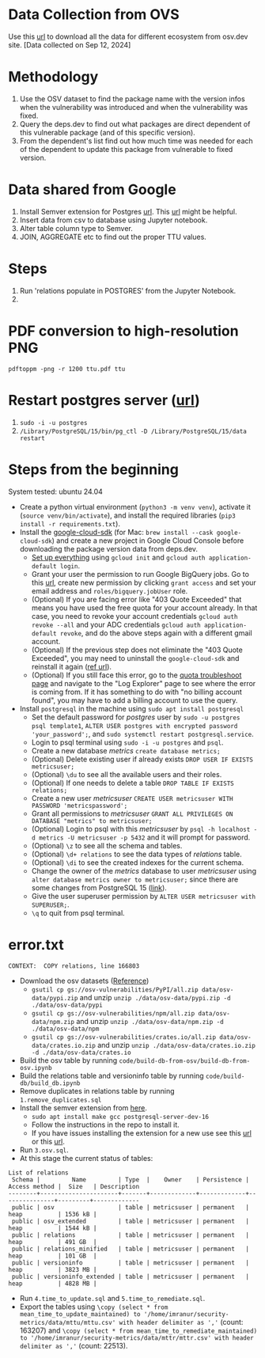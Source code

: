 # Data Collection from OVS

Use this [url](https://google.github.io/osv.dev/data/#data-dumps) to download all the data for different ecosystem from osv.dev site. [Data collected on Sep 12, 2024]

# Methodology
1. Use the OSV dataset to find the package name with the version infos when the vulnerability was introduced and when the vulnerability was fixed.
2. Query the deps.dev to find out what packages are direct dependent of this vulnerable package (and of this specific version).
3. From the dependent's list find out how much time was needed for each of the dependent to update this package from vulnerable to fixed version.

# Data shared from Google
1. Install Semver extension for Postgres [url](https://pgxn.org/dist/semver/). This [url](https://stackoverflow.com/questions/56724622/how-to-fix-postgres-h-file-not-found-problem) might be helpful.
2. Insert data from csv to database using Jupyter notebook.
3. Alter table column type to Semver.
4. JOIN, AGGREGATE etc to find out the proper TTU values.

# Steps
1. Run 'relations populate in POSTGRES' from the Jupyter Notebook.
2. 

# PDF conversion to high-resolution PNG
`pdftoppm -png -r 1200 ttu.pdf ttu`

# Restart postgres server ([url](https://stackoverflow.com/a/76626198/3450691))
1. `sudo -i -u postgres`
2. `/Library/PostgreSQL/15/bin/pg_ctl -D /Library/PostgreSQL/15/data restart`


# Steps from the beginning

System tested: ubuntu 24.04

- Create a python virtual environment (`python3 -m venv venv`), activate it (`source venv/bin/activate`), and install the required libraries (`pip3 install -r requirements.txt`).
- Install the [google-cloud-sdk](https://cloud.google.com/sdk/docs/install#deb) (for Mac: `brew install --cask google-cloud-sdk`) and create a new project in Google Cloud Console before downloading the package version data from deps.dev.
    - [Set up everything](https://cloud.google.com/docs/authentication/provide-credentials-adc#how-to) using `gcloud init` and `gcloud auth application-default login`.
    - Grant your user the permission to run Google BigQuery jobs. Go to this [url](https://console.cloud.google.com/iam-admin/iam?authuser=1&cloudshell=true&organizationId=0&project=bigquery-parser), create new permission by clicking `grant access` and set your email address and `roles/bigquery.jobUser` role.
    - (Optional) If you are facing error like "403 Quote Exceeded" that means you have used the free quota for your account already. In that case, you need to revoke your account credentials `gcloud auth revoke --all` and your ADC credentials `gcloud auth application-default revoke`, and do the above steps again with a different gmail account.
    - (Optional) If the previous step does not eliminate the "403 Quote Exceeded", you may need to uninstall the `google-cloud-sdk` and reinstall it again ([ref url](https://cloud.google.com/sdk/docs/uninstall-cloud-sdk)).
    - (Optional) If you still face this error, go to the [quota troubleshoot page](https://cloud.google.com/bigquery/docs/troubleshoot-quotas) and navigate to the "Log Explorer" page to see where the error is coming from. If it has something to do with "no billing account found", you may have to add a billing account to use the query.
- Install `postgresql` in the machine using `sudo apt install postgresql`
    - Set the default password for *postgres* user by `sudo -u postgres psql template1`, `ALTER USER postgres with encrypted password 'your_password';`, and `sudo systemctl restart postgresql.service`.
    - Login to psql terminal using `sudo -i -u postgres` and `psql`.
    - Create a new database *metrics* `create database metrics;`
    - (Optional) Delete existing user if already exists `DROP USER IF EXISTS metricsuser;`
    - (Optional) `\du` to see all the available users and their roles.
    - (Optional) If one needs to delete a table `DROP TABLE IF EXISTS relations;`
    - Create a new user *metricsuser* `CREATE USER metricsuser WITH PASSWORD 'metricspassword';`
    - Grant all permissions to *metricsuser* `GRANT ALL PRIVILEGES ON DATABASE "metrics" to metricsuser;`
    - (Optional) Login to psql with this *metricsuser* by `psql -h localhost -d metrics -U metricsuser -p 5432` and it will prompt for password.
    - (Optional) `\z` to see all the schema and tables.
    - (Optional) `\d+ relations` to see the data types of *relations* table.
    - (Optional) `\di` to see the created indexes for the current schema.
    - Change the owner of the *metrics* database to user *metricsuser* using `alter database metrics owner to metricsuser;` since there are some changes from PostgreSQL 15 ([link](https://stackoverflow.com/a/77289725/3450691)).
    - Give the user superuser permission by `ALTER USER metricsuser with SUPERUSER;`.
    - `\q` to quit from psql terminal.


# error.txt
```Query canceled: COPY from stdin failed: error in .read() call: UnicodeEncodeError 'ascii' codec can't encode character '\xa0' in position 7123: ordinal not in range(128)
CONTEXT:  COPY relations, line 166803
```

- Download the osv datasets ([Reference](https://google.github.io/osv.dev/data/#data-dumps))
    - `gsutil cp gs://osv-vulnerabilities/PyPI/all.zip data/osv-data/pypi.zip` and unzip `unzip ./data/osv-data/pypi.zip -d ./data/osv-data/pypi`
    - `gsutil cp gs://osv-vulnerabilities/npm/all.zip data/osv-data/npm.zip` and unzip `unzip ./data/osv-data/npm.zip -d ./data/osv-data/npm`
    - `gsutil cp gs://osv-vulnerabilities/crates.io/all.zip data/osv-data/crates.io.zip` and unzip `unzip ./data/osv-data/crates.io.zip -d ./data/osv-data/crates.io`
- Build the osv table by running `code/build-db-from-osv/build-db-from-osv.ipynb`
- Build the relations table and versioninfo table by running `code/build-db/build_db.ipynb`
- Remove duplicates in relations table by running `1.remove_duplicates.sql`
- Install the semver extension from [here](https://github.com/theory/pg-semver.git).
    - `sudo apt install make gcc postgresql-server-dev-16`
    - Follow the instructions in the repo to install it.
    - If you have issues installing the extension for a new use see this [url](https://stackoverflow.com/a/63554796/3450691) or this [url](https://stackoverflow.com/a/43937189/3450691).
- Run `3.osv.sql`.
- At this stage the current status of tables:
```
List of relations
 Schema |         Name         | Type  |    Owner    | Persistence | Access method |  Size   | Description 
--------+----------------------+-------+-------------+-------------+---------------+---------+-------------
 public | osv                  | table | metricsuser | permanent   | heap          | 1536 kB | 
 public | osv_extended         | table | metricsuser | permanent   | heap          | 1544 kB | 
 public | relations            | table | metricsuser | permanent   | heap          | 491 GB  | 
 public | relations_minified   | table | metricsuser | permanent   | heap          | 101 GB  | 
 public | versioninfo          | table | metricsuser | permanent   | heap          | 3823 MB | 
 public | versioninfo_extended | table | metricsuser | permanent   | heap          | 4828 MB | 
```
- Run `4.time_to_update.sql` and `5.time_to_remediate.sql`.
- Export the tables using `\copy (select * from mean_time_to_update_maintained) to '/home/imranur/security-metrics/data/mttu/mttu.csv' with header delimiter as ','` (count: 163207) and `\copy (select * from mean_time_to_remediate_maintained) to '/home/imranur/security-metrics/data/mttr/mttr.csv' with header delimiter as ','` (count: 22513).